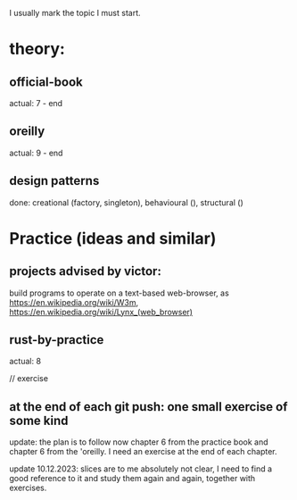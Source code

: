 I usually mark the topic I must start.

# theory:

## official-book

actual: 7 - end

## oreilly

actual: 9 - end

## design patterns

done: creational (factory, singleton), behavioural (), structural ()

# Practice (ideas and similar)

## projects advised by victor:
build programs to operate on a text-based web-browser, as
https://en.wikipedia.org/wiki/W3m, https://en.wikipedia.org/wiki/Lynx_(web_browser)

## rust-by-practice

actual: 8

// exercise

## at the end of each git push: one small exercise of some kind

update: the plan is to follow now chapter 6 from the practice book and chapter 6 from the 'oreilly. I need an exercise at the end of each chapter.

update 10.12.2023: slices are to me absolutely not clear, I need to find a good reference to it and study them again and again, together with exercises.
